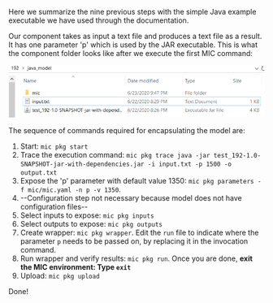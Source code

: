 Here we summarize the nine previous steps with the simple Java example executable we have used through the documentation.

Our component takes as input a text file and produces a text file as a result. It has one parameter 'p' which is used by the JAR executable. This is what the component folder looks like after we execute the first MIC command:

![Diagram](figures/folder.png)

The sequence of commands required for encapsulating the model are:

1. Start: `mic pkg start`
2. Trace the execution command: `mic pkg trace java -jar test_192-1.0-SNAPSHOT-jar-with-dependencies.jar -i input.txt -p 1500 -o output.txt`
3. Expose the 'p' parameter with default value 1350: `mic pkg parameters -f mic/mic.yaml -n p -v 1350`.   
4. --Configuration step not necessary because model does not have configuration files--
5. Select inputs to expose: `mic pkg inputs`
6. Select outputs to expose: `mic pkg outputs`
7. Create wrapper: `mic pkg wrapper`. Edit the `run` file to indicate where the parameter `p` needs to be passed on, by replacing it in the invocation command.
8. Run wrapper and verify results: `mic pkg run`. Once you are done, **exit the MIC environment: Type `exit`**
9. Upload: `mic pkg upload`

Done!


